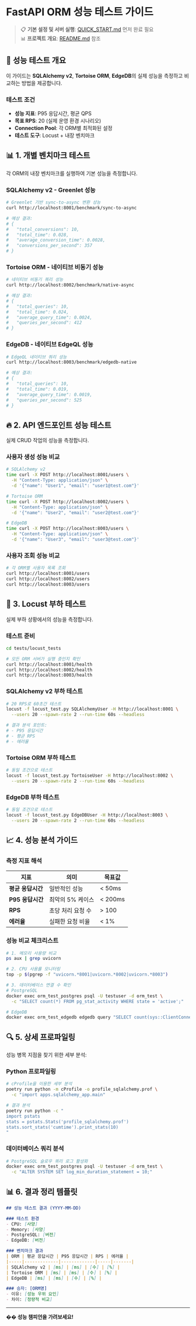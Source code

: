 # FastAPI ORM 성능 테스트 가이드

> 📋 **기본 설정 및 서버 실행**: [QUICK_START.md](QUICK_START.md) 먼저 완료 필요  
> 📊 **프로젝트 개요**: [README.md](README.md) 참조

## 🎯 **성능 테스트 개요**

이 가이드는 **SQLAlchemy v2**, **Tortoise ORM**, **EdgeDB**의 실제 성능을 측정하고 비교하는 방법을 제공합니다.

### **테스트 조건**
- **성능 지표**: P95 응답시간, 평균 QPS
- **목표 RPS**: 20 (실제 운영 환경 시나리오)
- **Connection Pool**: 각 ORM별 최적화된 설정
- **테스트 도구**: Locust + 내장 벤치마크

## 📊 **1. 개별 벤치마크 테스트**

각 ORM의 내장 벤치마크를 실행하여 기본 성능을 측정합니다.

### SQLAlchemy v2 - Greenlet 성능
```bash
# Greenlet 기반 sync-to-async 변환 성능
curl http://localhost:8001/benchmark/sync-to-async

# 예상 결과:
# {
#   "total_conversions": 10,
#   "total_time": 0.028,
#   "average_conversion_time": 0.0028,
#   "conversions_per_second": 357
# }
```

### Tortoise ORM - 네이티브 비동기 성능
```bash
# 네이티브 비동기 쿼리 성능
curl http://localhost:8002/benchmark/native-async

# 예상 결과:
# {
#   "total_queries": 10,
#   "total_time": 0.024,
#   "average_query_time": 0.0024,
#   "queries_per_second": 412
# }
```

### EdgeDB - 네이티브 EdgeQL 성능
```bash
# EdgeQL 네이티브 쿼리 성능
curl http://localhost:8003/benchmark/edgedb-native

# 예상 결과:
# {
#   "total_queries": 10,
#   "total_time": 0.019,
#   "average_query_time": 0.0019,
#   "queries_per_second": 525
# }
```

## 🔥 **2. API 엔드포인트 성능 테스트**

실제 CRUD 작업의 성능을 측정합니다.

### 사용자 생성 성능 비교
```bash
# SQLAlchemy v2
time curl -X POST http://localhost:8001/users \
  -H "Content-Type: application/json" \
  -d '{"name": "User1", "email": "user1@test.com"}'

# Tortoise ORM  
time curl -X POST http://localhost:8002/users \
  -H "Content-Type: application/json" \
  -d '{"name": "User2", "email": "user2@test.com"}'

# EdgeDB
time curl -X POST http://localhost:8003/users \
  -H "Content-Type: application/json" \
  -d '{"name": "User3", "email": "user3@test.com"}'
```

### 사용자 조회 성능 비교
```bash
# 각 ORM별 사용자 목록 조회
curl http://localhost:8001/users
curl http://localhost:8002/users  
curl http://localhost:8003/users
```

## 🚀 **3. Locust 부하 테스트**

실제 부하 상황에서의 성능을 측정합니다.

### 테스트 준비
```bash
cd tests/locust_tests

# 모든 ORM 서버가 실행 중인지 확인
curl http://localhost:8001/health
curl http://localhost:8002/health
curl http://localhost:8003/health
```

### SQLAlchemy v2 부하 테스트
```bash
# 20 RPS로 60초간 테스트
locust -f locust_test.py SQLAlchemyUser -H http://localhost:8001 \
  --users 20 --spawn-rate 2 --run-time 60s --headless

# 결과 분석 포인트:
# - P95 응답시간
# - 평균 RPS
# - 에러율
```

### Tortoise ORM 부하 테스트
```bash
# 동일 조건으로 테스트
locust -f locust_test.py TortoiseUser -H http://localhost:8002 \
  --users 20 --spawn-rate 2 --run-time 60s --headless
```

### EdgeDB 부하 테스트
```bash
# 동일 조건으로 테스트
locust -f locust_test.py EdgeDBUser -H http://localhost:8003 \
  --users 20 --spawn-rate 2 --run-time 60s --headless
```

## 📈 **4. 성능 분석 가이드**

### 측정 지표 해석

| 지표 | 의미 | 목표값 |
|------|------|--------|
| **평균 응답시간** | 일반적인 성능 | < 50ms |
| **P95 응답시간** | 최악의 5% 케이스 | < 200ms |
| **RPS** | 초당 처리 요청 수 | > 100 |
| **에러율** | 실패한 요청 비율 | < 1% |

### 성능 비교 체크리스트

```bash
# 1. 메모리 사용량 비교
ps aux | grep uvicorn

# 2. CPU 사용률 모니터링  
top -p $(pgrep -f "uvicorn.*8001|uvicorn.*8002|uvicorn.*8003")

# 3. 데이터베이스 연결 수 확인
# PostgreSQL
docker exec orm_test_postgres psql -U testuser -d orm_test \
  -c "SELECT count(*) FROM pg_stat_activity WHERE state = 'active';"

# EdgeDB  
docker exec orm_test_edgedb edgedb query "SELECT count(sys::ClientConnectionInfo)"
```

## 🔍 **5. 상세 프로파일링**

성능 병목 지점을 찾기 위한 세부 분석:

### Python 프로파일링
```bash
# cProfile을 이용한 세부 분석
poetry run python -m cProfile -o profile_sqlalchemy.prof \
  -c "import apps.sqlalchemy_app.main"

# 결과 분석
poetry run python -c "
import pstats
stats = pstats.Stats('profile_sqlalchemy.prof')
stats.sort_stats('cumtime').print_stats(10)
"
```

### 데이터베이스 쿼리 분석
```bash
# PostgreSQL 슬로우 쿼리 로그 활성화
docker exec orm_test_postgres psql -U testuser -d orm_test \
  -c "ALTER SYSTEM SET log_min_duration_statement = 10;"
```

## 📊 **6. 결과 정리 템플릿**

```markdown
## 성능 테스트 결과 (YYYY-MM-DD)

### 테스트 환경
- CPU: [사양]
- Memory: [사양]  
- PostgreSQL: [버전]
- EdgeDB: [버전]

### 벤치마크 결과
| ORM | 평균 응답시간 | P95 응답시간 | RPS | 에러율 |
|-----|-------------|-------------|-----|-------|
| SQLAlchemy v2 | [ms] | [ms] | [수] | [%] |
| Tortoise ORM | [ms] | [ms] | [수] | [%] |
| EdgeDB | [ms] | [ms] | [수] | [%] |

### 승자: [ORM명] 
- 이유: [성능 우위 요인]
- 차이: [정량적 비교]
```

---

**�� 성능 챔피언을 가려보세요!** 